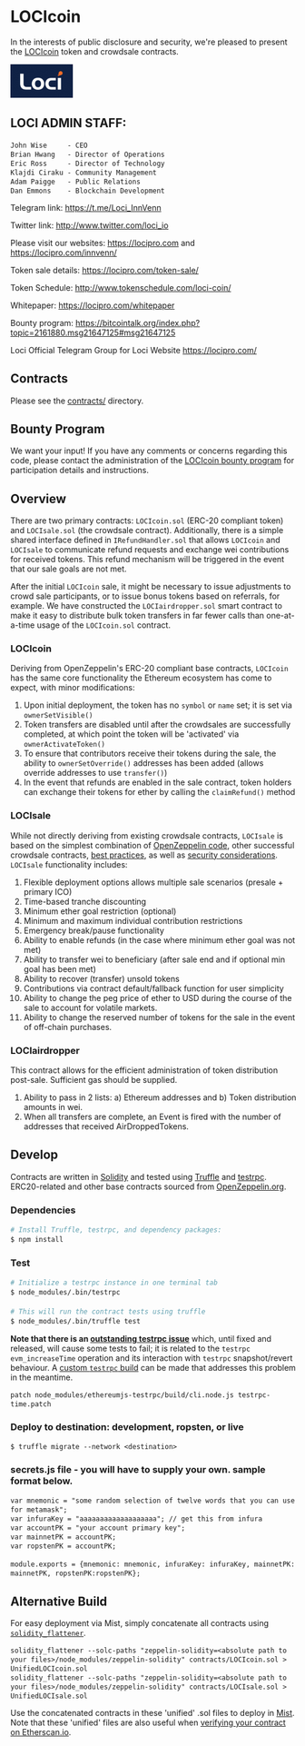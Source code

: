 # LOCIcoin
In the interests of public disclosure and security, we're pleased to present the [LOCIcoin][LOCIcoin] token and crowdsale contracts.

![LOCIcoin](loci-logo.png)

## LOCI ADMIN STAFF: 
```
John Wise     - CEO 
Brian Hwang   - Director of Operations
Eric Ross     - Director of Technology
Klajdi Ciraku - Community Management 
Adam Paigge   - Public Relations
Dan Emmons    - Blockchain Development
```

Telegram link: 
https://t.me/Loci_InnVenn

Twitter link: 
http://www.twitter.com/loci_io

Please visit our websites: 
https://locipro.com
 and
https://locipro.com/innvenn/

Token sale details: 
https://locipro.com/token-sale/

Token Schedule: 
http://www.tokenschedule.com/loci-coin/

Whitepaper: https://locipro.com/whitepaper

Bounty program: 
https://bitcointalk.org/index.php?topic=2161880.msg21647125#msg21647125

Loci
Official Telegram Group for Loci
Website https://locipro.com/

## Contracts
Please see the [contracts/](contracts) directory.

## Bounty Program
We want your input! If you have any comments or concerns regarding this code, please contact the administration of the [LOCIcoin bounty program][bounty program] for participation details and instructions.

## Overview
There are two primary contracts: `LOCIcoin.sol` (ERC-20 compliant token) and `LOCIsale.sol` (the crowdsale contract). Additionally, there is a simple shared interface defined in `IRefundHandler.sol` that allows `LOCIcoin` and `LOCIsale` to communicate refund requests and exchange wei contributions for received tokens. This refund mechanism will be triggered in the event that our sale goals are not met. 

After the initial `LOCIcoin` sale, it might be necessary to issue adjustments to crowd sale participants, or to issue bonus tokens based on referrals, for example. We have constructed the `LOCIairdropper.sol` smart contract to make it easy to distribute bulk token transfers in far fewer calls than one-at-a-time usage of the `LOCIcoin.sol` contract.

### LOCIcoin
Deriving from OpenZeppelin's ERC-20 compliant base contracts, `LOCIcoin` has the same core functionality the Ethereum ecosystem has come to expect, with minor modifications:
1. Upon initial deployment, the token has no `symbol` or `name` set; it is set via `ownerSetVisible()`
1. Token transfers are disabled until after the crowdsales are successfully completed, at which point the token will be 'activated' via `ownerActivateToken()`
1. To ensure that contributors receive their tokens during the sale, the ability to `ownerSetOverride()` addresses has been added (allows override addresses to use `transfer()`)
1. In the event that refunds are enabled in the sale contract, token holders can exchange their tokens for ether by calling the `claimRefund()` method

### LOCIsale
While not directly deriving from existing crowdsale contracts, `LOCIsale` is based on the simplest combination of [OpenZeppelin code][openzeppelin], other successful crowdsale contracts, [best practices][best practices], as well as [security considerations][security concerns]. `LOCIsale` functionality includes:
1. Flexible deployment options allows multiple sale scenarios (presale + primary ICO)
1. Time-based tranche discounting
1. Minimum ether goal restriction (optional)
1. Minimum and maximum individual contribution restrictions
1. Emergency break/pause functionality
1. Ability to enable refunds (in the case where minimum ether goal was not met)
1. Ability to transfer wei to beneficiary (after sale end and if optional min goal has been met)
1. Ability to recover (transfer) unsold tokens
1. Contributions via contract default/fallback function for user simplicity
1. Ability to change the peg price of ether to USD during the course of the sale to account for volatile markets.
1. Ability to change the reserved number of tokens for the sale in the event of off-chain purchases.

### LOCIairdropper
This contract allows for the efficient administration of token distribution post-sale. Sufficient gas should be supplied.
1. Ability to pass in 2 lists: a) Ethereum addresses and b) Token distribution amounts in wei.
1. When all transfers are complete, an Event is fired with the number of addresses that received AirDroppedTokens.

## Develop
Contracts are written in [Solidity][solidity] and tested using [Truffle][truffle] and [testrpc][testrpc]. ERC20-related and other base contracts sourced from [OpenZeppelin.org][openzeppelin].

### Dependencies
```bash
# Install Truffle, testrpc, and dependency packages:
$ npm install
```

### Test
```bash
# Initialize a testrpc instance in one terminal tab
$ node_modules/.bin/testrpc

# This will run the contract tests using truffle
$ node_modules/.bin/truffle test
```
**Note that there is an [outstanding testrpc issue][testrpc bug 390]** which, until fixed and released, will cause some tests to fail; it is related to the `testrpc` `evm_increaseTime` operation and its interaction with `testrpc` snapshot/revert behaviour. A [custom `testrpc` build][testrpc custom build workaround] can be made that addresses this problem in the meantime.

```
patch node_modules/ethereumjs-testrpc/build/cli.node.js testrpc-time.patch
```

### Deploy to destination: development, ropsten, or live
```
$ truffle migrate --network <destination>
```

### secrets.js file - you will have to supply your own. sample format below.
```
var mnemonic = "some random selection of twelve words that you can use for metamask";
var infuraKey = "aaaaaaaaaaaaaaaaaaa"; // get this from infura
var accountPK = "your account primary key";
var mainnetPK = accountPK;
var ropstenPK = accountPK;

module.exports = {mnemonic: mnemonic, infuraKey: infuraKey, mainnetPK: mainnetPK, ropstenPK:ropstenPK};
```

## Alternative Build
For easy deployment via Mist, simply concatenate all contracts using [`solidity_flattener`][solidity flattener].
```
solidity_flattener --solc-paths "zeppelin-solidity=<absolute path to your files>/node_modules/zeppelin-solidity" contracts/LOCIcoin.sol > UnifiedLOCIcoin.sol
solidity_flattener --solc-paths "zeppelin-solidity=<absolute path to your files>/node_modules/zeppelin-solidity" contracts/LOCIsale.sol > UnifiedLOCIsale.sol
```
Use the concatenated contracts in these 'unified' .sol files to deploy in [Mist][mist]. Note that these 'unified' files are also useful when [verifying your contract on Etherscan.io][etherscan verifycontract].

[LOCIcoin]: https://www.locipro.com/whitepaper
[ethereum]: https://www.ethereum.org/
[openzeppelin]: https://openzeppelin.org/
[solidity]: https://solidity.readthedocs.io/
[truffle]: http://truffleframework.com/
[testrpc]: https://github.com/ethereumjs/testrpc
[mist]: https://github.com/ethereum/mist
[solidity flattener]: https://github.com/BlockCatIO/solidity-flattener
[testrpc bug 390]: https://github.com/ethereumjs/testrpc/issues/390
[testrpc custom build workaround]: https://github.com/ethereumjs/testrpc/issues/390#issuecomment-336917098
[best practices]: http://solidity.readthedocs.io/en/develop/common-patterns.html
[security concerns]: http://solidity.readthedocs.io/en/develop/security-considerations.html
[etherscan verifycontract]: https://etherscan.io/verifyContract
[bounty program]: https://bitcointalk.org/index.php?topic=2161880.msg21647125#msg21647125
[LOCIcoin whitepaper]: https://locipro.com/whitepaper
